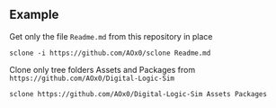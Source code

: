 ## Example

Get only the file `Readme.md` from this repository in place

```
sclone -i https://github.com/AOx0/sclone Readme.md 
```

Clone only tree folders Assets and Packages from `https://github.com/AOx0/Digital-Logic-Sim`

```
sclone https://github.com/AOx0/Digital-Logic-Sim Assets Packages
```
